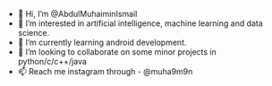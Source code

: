 - 👋 Hi, I’m @AbdulMuhaiminIsmail
- 👀 I’m interested in artificial intelligence, machine learning and data science.
- 🌱 I’m currently learning android development.
- 💞️ I’m looking to collaborate on some minor projects in python/c/c++/java
- 📫 Reach me instagram through - @muha9m9n


